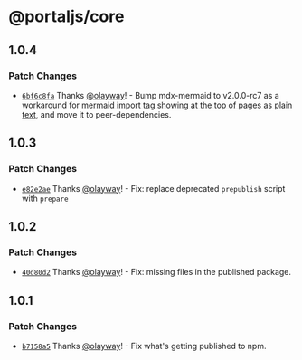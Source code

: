 # @portaljs/core

## 1.0.4

### Patch Changes

- [`6bf6c8fa`](https://github.com/datopian/portaljs/commit/6bf6c8faf4eefc2b0a7f309d83ba8aac19141bb7) Thanks [@olayway](https://github.com/olayway)! - Bump mdx-mermaid to v2.0.0-rc7 as a workaround for [mermaid import tag showing at the top of pages as plain text](https://github.com/sjwall/mdx-mermaid/issues/88), and move it to peer-dependencies.

## 1.0.3

### Patch Changes

- [`e82e2ae`](https://github.com/datopian/portaljs/commit/e82e2ae0211ea3e4701703d353b44cf1001434ef) Thanks [@olayway](https://github.com/olayway)! - Fix: replace deprecated `prepublish` script with `prepare`

## 1.0.2

### Patch Changes

- [`40d80d2`](https://github.com/datopian/portaljs/commit/40d80d2282bf8464c1aafb393975065078ad9ea3) Thanks [@olayway](https://github.com/olayway)! - Fix: missing files in the published package.

## 1.0.1

### Patch Changes

- [`b7158a5`](https://github.com/datopian/portaljs/commit/b7158a5be668018d9b947f9c9d63fa30fa91d18b) Thanks [@olayway](https://github.com/olayway)! - Fix what's getting published to npm.
